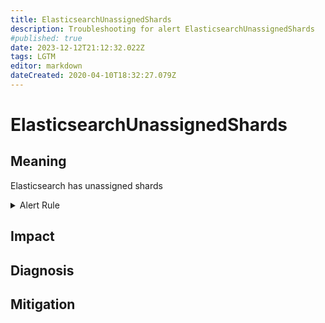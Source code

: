 ```yaml
---
title: ElasticsearchUnassignedShards
description: Troubleshooting for alert ElasticsearchUnassignedShards
#published: true
date: 2023-12-12T21:12:32.022Z
tags: LGTM
editor: markdown
dateCreated: 2020-04-10T18:32:27.079Z
---
```


# ElasticsearchUnassignedShards

## Meaning
[//]: # "Short paragraph that explains what the alert means"
Elasticsearch has unassigned shards

<details>
  <summary>Alert Rule</summary>

  ```yaml
alert: ElasticsearchUnassignedShards
expr: elasticsearch_cluster_health_unassigned_shards > 0
for: 0m
labels:
    severity: critical
annotations:
    summary: Elasticsearch unassigned shards (instance {{ $labels.instance }})
    description: |-
        Elasticsearch has unassigned shards
          VALUE = {{ $value }}
          LABELS = {{ $labels }}
    runbook: https://github.com/srerun/prometheus-alerts/content/runbooks/ElasticsearchUnassignedShards

  ```
</details>


## Impact
[//]: # "What could / will happen if the alert is not addressed"



## Diagnosis
[//]: # "Steps to take to identify the cause of the problem"



## Mitigation
[//]: # "The steps necessary to resolve the alert"
